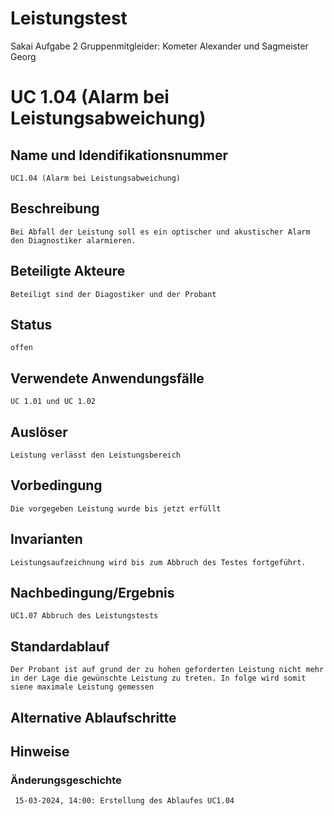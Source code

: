# Leistungstest
Sakai Aufgabe 2
Gruppenmitgleider: Kometer Alexander und Sagmeister Georg


# UC 1.04 (Alarm bei Leistungsabweichung)
## Name und Idendifikationsnummer
    UC1.04 (Alarm bei Leistungsabweichung)
## Beschreibung
    Bei Abfall der Leistung soll es ein optischer und akustischer Alarm den Diagnostiker alarmieren.
## Beteiligte Akteure
    Beteiligt sind der Diagostiker und der Probant
## Status
    offen
## Verwendete Anwendungsfälle
    UC 1.01 und UC 1.02
## Auslöser
    Leistung verlässt den Leistungsbereich
## Vorbedingung
    Die vorgegeben Leistung wurde bis jetzt erfüllt
## Invarianten
    Leistungsaufzeichnung wird bis zum Abbruch des Testes fortgeführt. 
## Nachbedingung/Ergebnis
    UC1.07 Abbruch des Leistungstests
## Standardablauf
    Der Probant ist auf grund der zu hohen geforderten Leistung nicht mehr in der Lage die gewünschte Leistung zu treten. In folge wird somit siene maximale Leistung gemessen
## Alternative Ablaufschritte

## Hinweise

### Änderungsgeschichte
     15-03-2024, 14:00: Erstellung des Ablaufes UC1.04








